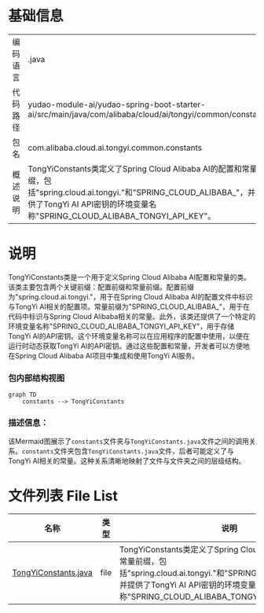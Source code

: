 # 基础信息

|      |      |
|------|------|
| 编码语言 | .java |
| 代码路径 | yudao-module-ai/yudao-spring-boot-starter-ai/src/main/java/com/alibaba/cloud/ai/tongyi/common/constants |
| 包名 | com.alibaba.cloud.ai.tongyi.common.constants |
| 概述说明 | TongYiConstants类定义了Spring Cloud Alibaba AI的配置和常量前缀，包括"spring.cloud.ai.tongyi."和"SPRING_CLOUD_ALIBABA_"，并提供了TongYi AI API密钥的环境变量名称"SPRING_CLOUD_ALIBABA_TONGYI_API_KEY"。 |

# 说明

TongYiConstants类是一个用于定义Spring Cloud Alibaba AI配置和常量的类。该类主要包含两个关键前缀：配置前缀和常量前缀。配置前缀为"spring.cloud.ai.tongyi."，用于在Spring Cloud Alibaba AI的配置文件中标识与TongYi AI相关的配置项。常量前缀为"SPRING_CLOUD_ALIBABA_"，用于在代码中标识与Spring Cloud Alibaba相关的常量。此外，该类还提供了一个特定的环境变量名称"SPRING_CLOUD_ALIBABA_TONGYI_API_KEY"，用于存储TongYi AI的API密钥。这个环境变量名称可以在应用程序的配置中使用，以便在运行时动态获取TongYi AI的API密钥。通过这些配置和常量，开发者可以方便地在Spring Cloud Alibaba AI项目中集成和使用TongYi AI服务。


### 包内部结构视图

```mermaid
graph TD
    constants --> TongYiConstants
```

### 描述信息：
该Mermaid图展示了`constants`文件夹与`TongYiConstants.java`文件之间的调用关系。`constants`文件夹包含`TongYiConstants.java`文件，后者可能定义了与TongYi AI相关的常量。这种关系清晰地映射了文件与文件夹之间的层级结构。

# 文件列表 File List

| 名称   | 类型  | 说明 |
|-------|------|-------------|
| [TongYiConstants.java](TongYiConstants.md) | file | TongYiConstants类定义了Spring Cloud Alibaba AI的配置和常量前缀，包括"spring.cloud.ai.tongyi."和"SPRING_CLOUD_ALIBABA_"，并提供了TongYi AI API密钥的环境变量名称"SPRING_CLOUD_ALIBABA_TONGYI_API_KEY"。 |


